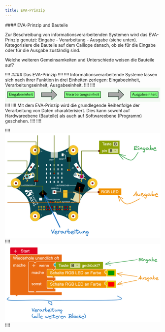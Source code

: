 ```yaml
---
title: EVA-Prinzip
---
```


<div markdown="1" class="aufgabe">
#### EVA-Prinzip und Bauteile

Zur Beschreibung von informationsverarbeitenden Systemen wird das EVA-Prinzip genutzt: Eingabe - Verarbeitung - Ausgabe (siehe unten). Kategorisiere die Bauteile auf dem Calliope danach, ob sie für die Eingabe oder für die Ausgabe zuständig sind.

Welche weiteren Gemeinsamkeiten und Unterschiede weisen die Bauteile auf?
</div>

!!!! #### Das EVA-Prinzip
!!!! 
!!!! Informationsverarbeitende Systeme lassen sich nach ihrer Funktion in drei Einheiten zerlegen: Eingabeeinheit, Verarbeitungseinheit, Ausgabeeinheit.
!!!! 
!!!! ![Visualisierung des EVA-Prinzips](eva-visualisierung.png)
!!!! 
!!!! Mit dem EVA-Prinzip wird die grundlegende Reihenfolge der Verarbeitung von Daten charakterisiert. Dies kann sowohl auf Hardwareebene (Bauteile) als auch auf Softwareebene (Programm) geschehen.
!!!!
!!!! <div markdown="1" class="flex-box">
!!!! <div markdown="1">![EVA-Prinzip auf Hardwareebene.](calliope-eva-hardware.png?Lightbox=1024&resize=500&classes=caption "EVA-Prinzip auf Hardwareebene.")</div>
!!!! <div markdown="1">![EVA-Prinzip auf Softwareebene.](calliope-eva-software.png?Lightbox=1024&resize=500&classes=caption "EVA-Prinzip auf Softwareebene.")</div>
!!!! </div>
